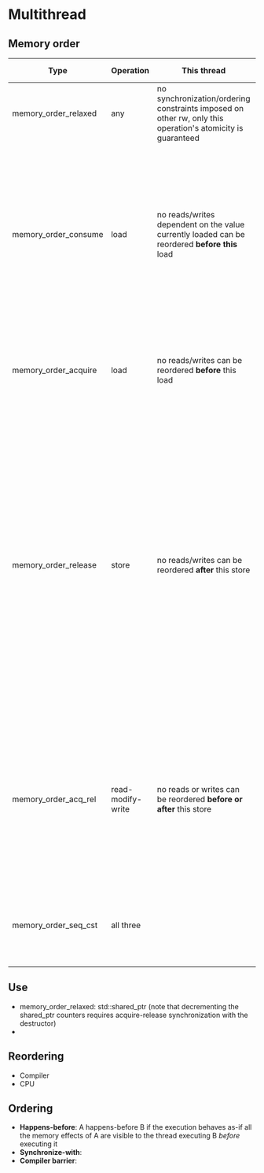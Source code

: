 # Multithread
## Memory order
|Type|Operation|This thread|Other threads|
|-|-|-|-|
memory_order_relaxed|any|no synchronization/ordering constraints imposed on other rw, only this operation's atomicity is guaranteed|no |
memory_order_consume|load|no reads/writes dependent on the value currently loaded can be reordered **before this** load|Writes to data-dependent variables in other threads that release the same atomic variable are visible in the current thread (on most platforms, this affects compiler optimizations only)|
memory_order_acquire|load|no reads/writes can be reordered **before** this load|All writes in other threads that release the same atomic variable are visible in the current thread|
memory_order_release|store|no reads/writes can be reordered **after** this store|All writes in the current thread are visible in other threads that acquire the same atomic variable (see Release-Acquire ordering below) and writes that carry a dependency into the atomic variable become visible in other threads that consume the same atomic (see Release-Consume ordering below).|
memory_order_acq_rel|read-modify-write|no reads or writes can be reordered **before or after** this store|All writes in other threads that release the same atomic variable are visible before the modification and the modification is visible in other threads that acquire the same atomic variable.|
memory_order_seq_cst|all three||a single total order exists in which all threads observe all modifications in the same order|

## Use
* memory_order_relaxed: std::shared_ptr (note that decrementing the shared_ptr counters requires acquire-release synchronization with the destructor)
* 
## Reordering
* Compiler
* CPU
## Ordering
* **Happens-before**: A happens-before B if the execution behaves as-if all the memory effects of A are visible to the thread executing B _before_ executing it
* **Synchronize-with**: 
* **Compiler barrier**:
